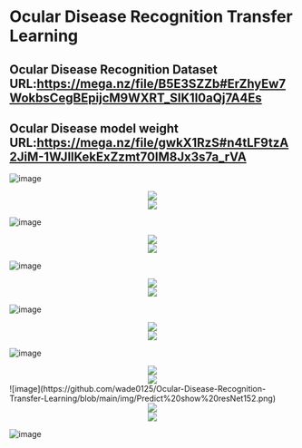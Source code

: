 # Ocular Disease Recognition Transfer Learning
 
Ocular Disease Recognition Dataset URL:https://mega.nz/file/B5E3SZZb#ErZhyEw7WokbsCegBEpijcM9WXRT_SIK1l0aQj7A4Es
-------------
Ocular Disease  model weight URL:https://mega.nz/file/gwkX1RzS#n4tLF9tzA2JiM-1WJllKekExZzmt70IM8Jx3s7a_rVA
-------------

![image](https://github.com/wade0125/Ocular-Disease-Recognition-Transfer-Learning/blob/main/img/Show%20original%20data.png)

<div align="center">
<img src="https://github.com/wade0125/Ocular-Disease-Recognition-Transfer-Learning/blob/main/img/Training_history%20inceptionResNetV2.png">
</div>
<div align="center">
<img src="https://github.com/wade0125/Ocular-Disease-Recognition-Transfer-Learning/blob/main/img/inceptionResNetV2%20predict%20confusion%20matrix.png">
</div>

![image](https://github.com/wade0125/Ocular-Disease-Recognition-Transfer-Learning/blob/main/img/Predict%20show%20inceptionResNetV2.png)
<div align="center">
<img src="https://github.com/wade0125/Ocular-Disease-Recognition-Transfer-Learning/blob/main/img/Training_history%20xception.png">
</div>
<div align="center">
<img src="https://github.com/wade0125/Ocular-Disease-Recognition-Transfer-Learning/blob/main/img/xception%20predict%20confusion%20matrix.png">
</div>

![image](https://github.com/wade0125/Ocular-Disease-Recognition-Transfer-Learning/blob/main/img/Predict%20show%20xception.png)

<div align="center">
<img src="https://github.com/wade0125/Ocular-Disease-Recognition-Transfer-Learning/blob/main/img/Training_history%20efficientNetB7.png">
</div>

<div align="center">
<img src="https://github.com/wade0125/Ocular-Disease-Recognition-Transfer-Learning/blob/main/img/efficientNetB7%20predict%20confusion%20matrix.png">
</div>

![image](https://github.com/wade0125/Ocular-Disease-Recognition-Transfer-Learning/blob/main/img/Predict%20show%20efficientNetB7.png)


<div align="center">
<img src="https://github.com/wade0125/Ocular-Disease-Recognition-Transfer-Learning/blob/main/img/Training_history%20inceptionV3.png">
</div>

<div align="center">
<img src="https://github.com/wade0125/Ocular-Disease-Recognition-Transfer-Learning/blob/main/img/inceptionV3%20predict%20confusion%20matrix.png">
</div>

![image](https://github.com/wade0125/Ocular-Disease-Recognition-Transfer-Learning/blob/main/img/Predict%20show%20inceptionV3.png)

<div align="center">
<img src="https://github.com/wade0125/Ocular-Disease-Recognition-Transfer-Learning/blob/main/img/Training_history%20resNet152.png">
</div>
<div align="center">
<img src="https://github.com/wade0125/Ocular-Disease-Recognition-Transfer-Learning/blob/main/img/resNet152%20predict%20confusion%20matrix.png">
</div>
![image](https://github.com/wade0125/Ocular-Disease-Recognition-Transfer-Learning/blob/main/img/Predict%20show%20resNet152.png)



<div align="center">
<img src="https://github.com/wade0125/Ocular-Disease-Recognition-Transfer-Learning/blob/main/img/Training_history%20VGG19.png">
</div>
<div align="center">
<img src="https://github.com/wade0125/Ocular-Disease-Recognition-Transfer-Learning/blob/main/img/VGG19%20predict%20confusion%20matrix.png">
</div>

![image](https://github.com/wade0125/Ocular-Disease-Recognition-Transfer-Learning/blob/main/img/Predict%20show%20VGG19.png)



















